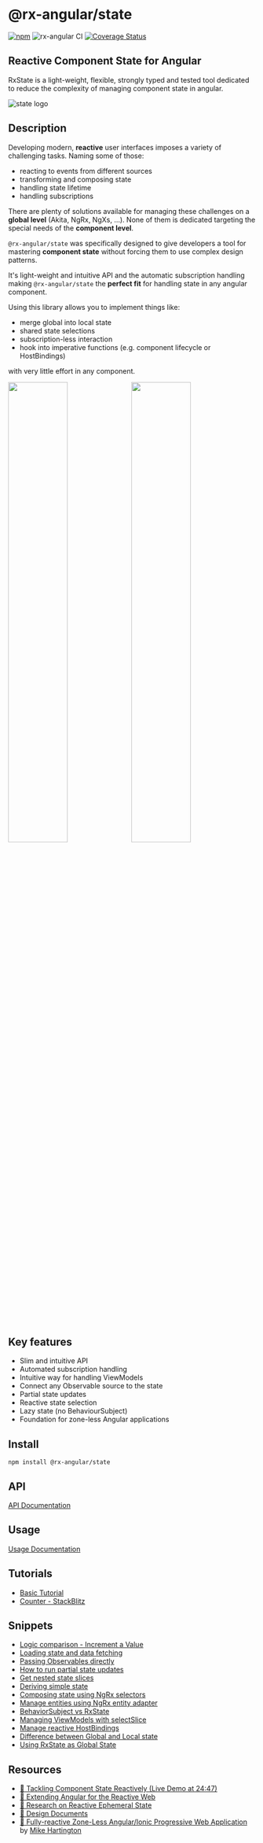 # @rx-angular/state

  [![npm](https://img.shields.io/npm/v/%40rx-angular%2Fstate.svg)](https://www.npmjs.com/package/%40rx-angular%2Fstate)
  ![rx-angular CI](https://github.com/rx-angular/rx-angular/workflows/rx-angular%20CI/badge.svg?branch=master)
  [![Coverage Status](https://raw.githubusercontent.com/rx-angular/rx-angular/github-pages/docs/test-coverage/state/jest-coverage-badge.svg)](https://rx-angular.github.io/rx-angular/test-coverage/state/lcov-report/index.html)

  ## Reactive Component State for Angular

  RxState is a light-weight, flexible, strongly typed and tested tool dedicated to reduce the complexity of managing component state in angular.

  ![state logo](https://raw.githubusercontent.com/rx-angular/rx-angular/master/libs/state/images/state_logo.png)

  ## Description

  Developing modern, **reactive** user interfaces imposes a variety of challenging tasks. Naming some of those:

  - reacting to events from different sources
  - transforming and composing state
  - handling state lifetime
  - handling subscriptions

  There are plenty of solutions available for managing these challenges on a **global level** (Akita, NgRx, NgXs, ...).
  None of them is dedicated targeting the special needs of the **component level**.

  `@rx-angular/state` was specifically designed to give developers a tool for mastering **component state** without forcing
  them to use complex design patterns.

  It's light-weight and intuitive API and the automatic subscription handling making `@rx-angular/state`
  the **perfect fit** for handling state in any angular component.

  Using this library allows you to implement things like:

  - merge global into local state
  - shared state selections
  - subscription-less interaction
  - hook into imperative functions (e.g. component lifecycle or HostBindings)

  with very little effort in any component.

<p float="left">
  <img src="https://raw.githubusercontent.com/rx-angular/rx-angular/master/libs/state/images/state_API-names.png"
       width="49%"/>
  <img src="https://raw.githubusercontent.com/rx-angular/rx-angular/master/libs/state/images/state_API-types.png"
       width="49%"/>
</p>

  ## Key features

  - Slim and intuitive API
  - Automated subscription handling
  - Intuitive way for handling ViewModels
  - Connect any Observable source to the state
  - Partial state updates
  - Reactive state selection
  - Lazy state (no BehaviourSubject)
  - Foundation for zone-less Angular applications

  ## Install

  `npm install @rx-angular/state`

  ## API

  [API Documentation](https://github.com/rx-angular/rx-angular/tree/master/libs/state/docs/api/overview.md)

  ## Usage

  [Usage Documentation](https://github.com/rx-angular/rx-angular/tree/master/libs/state/docs/usage.md)

  ## Tutorials

  - [Basic Tutorial](https://github.com/rx-angular/rx-angular/tree/master/apps/state-demo/src/app/examples/demo-basics)
  - [Counter - StackBlitz](https://stackblitz.com/edit/rx-angular-state-counter-demo?file=src%2Fapp%2Fcounter%2Fcounter.component.ts)

  ## Snippets

  - [Logic comparison - Increment a Value](https://github.com/rx-angular/rx-angular/tree/master/libs/state/docs/snippets/logic-comparison--increment-a-value.md)
  - [Loading state and data fetching](https://github.com/rx-angular/rx-angular/tree/master/libs/state/docs/snippets/loading-state-and-data-fetching.md)
  - [Passing Observables directly](https://github.com/rx-angular/rx-angular/tree/master/libs/state/docs/snippets/passing-observables-directly.md)
  - [How to run partial state updates](https://github.com/rx-angular/rx-angular/tree/master/libs/state/docs/snippets/how-can-i-run-partial-state-updates.md)
  - [Get nested state slices](https://github.com/rx-angular/rx-angular/tree/master/libs/state/docs/snippets/get-nested-state-slices.md)
  - [Deriving simple state](https://github.com/rx-angular/rx-angular/tree/master/libs/state/docs/snippets/deriving-simple-state.md)
  - [Composing state using NgRx selectors](https://github.com/rx-angular/rx-angular/tree/master/libs/state/docs/snippets/composing-state-using-ngrx-selectors.md)
  - [Manage entities using NgRx entity adapter](https://github.com/rx-angular/rx-angular/tree/master/libs/state/docs/snippets/manage-collections-with-ngrx-entity.md)
  - [BehaviorSubject vs RxState](https://github.com/rx-angular/rx-angular/tree/master/libs/state/docs/snippets/behavior-subject-vs-rx-state.md)
  - [Managing ViewModels with selectSlice](https://github.com/rx-angular/rx-angular/tree/master/libs/state/docs/snippets/selecting-the-viewmodel.md)
  - [Manage reactive HostBindings](https://github.com/rx-angular/rx-angular/tree/master/libs/state/docs/snippets/hostbindings.md)
  - [Difference between Global and Local state](https://github.com/rx-angular/rx-angular/tree/master/libs/state/docs/snippets/global-state-vs-local-state.md)
  - [Using RxState as Global State](https://github.com/rx-angular/rx-angular/blob/master/libs/state/docs/snippets/manage-global-state.md)

  ## Resources

  - [🎥 Tackling Component State Reactively (Live Demo at 24:47)](https://www.youtube.com/watch?v=I8uaHMs8rw0)
  - [🎥 Extending Angular for the Reactive Web](https://youtu.be/pkN6CeZ8h_U?t=5913)
  - [💾 Research on Reactive Ephemeral State](https://dev.to/rxjs/research-on-reactive-ephemeral-state-in-component-oriented-frameworks-38lk)
  - [📜 Design Documents](https://hackmd.io/wVkWRc3XQWmtM6YcktRTrA)
  - [📑 Fully-reactive Zone-Less Angular/Ionic Progressive Web Application](https://startrack-ng.web.app/search) by [Mike Hartington](https://twitter.com/mhartington)
